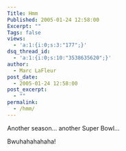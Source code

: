 ```yaml
---
Title: Hmm
Published: 2005-01-24 12:58:00
Excerpt: ""
Tags: false
views:
  - 'a:1:{i:0;s:3:"177";}'
dsq_thread_id:
  - 'a:1:{i:0;s:10:"3538635620";}'
author:
  - Marc LaFleur
post_date:
  - 2005-01-24 12:58:00
post_excerpt:
  - ""
permalink:
  - /hmm/
---
```

<p>Another season... another Super Bowl... </p> <p>Bwuhahahahaha!</p> <p>&nbsp;</p>